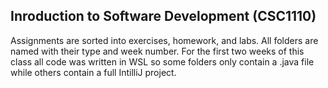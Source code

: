 ## Inroduction to Software Development (CSC1110)

Assignments are sorted into exercises, homework, and labs. All folders are named with their type and week number. For the first two weeks of this class all code was written in WSL so some folders only contain a .java file while others contain a full IntilliJ project.